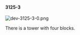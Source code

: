 #### 3125-3
![dev-3125-3-0.png](https://github.com/lil-lab/nlvr/raw/master/nlvr/dev/images/2/dev-3125-3-0.png "dev-3125-3-0.png")

There is a tower with four blocks.
